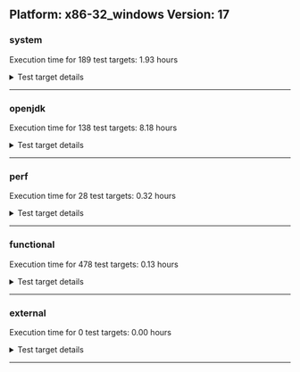 ## Platform: x86-32_windows Version: 17 

###  system
 Execution time for  189  test targets:  1.93  hours
<details><summary>Test target details</summary>

| Test Target Name | Time |
| --- | --- |
| TestJlmRemoteThreadNoAuth_2 | 718435.00  ms|
| TestJlmRemoteMemoryNoAuth_2 | 629892.00  ms|
| TestJlmRemoteClassNoAuth_2 | 627548.00  ms|
| ConcurrentLoadTest_5m_2 | 350540.00  ms|
| MiniMix_5m_2 | 340782.00  ms|
| NioLoadTest_5m_2 | 311952.00  ms|
| DBBLoadTest_5m_2 | 311080.00  ms|
| MauveSingleThrdLoad_HS_5m_2 | 305737.00  ms|
| MauveMultiThrdLoad_5m_2 | 305664.00  ms|
| MauveSingleInvocLoad_HS_5m_2 | 305221.00  ms|
| MathLoadTest_bigdecimal_5m_2 | 304861.00  ms|
| LambdaLoadTest_HS_5m_2 | 304662.00  ms|
| MathLoadTest_autosimd_5m_2 | 304228.00  ms|
| ClassLoadingTest_5m_2 | 303793.00  ms|
| MathLoadTest_all_5m_2 | 303587.00  ms|
| LangLoadTest_5m_2 | 303389.00  ms|
| UtilLoadTest_5m_2 | 303259.00  ms|
| HCRLateAttachWorkload_previewEnabled_2 | 254854.00  ms|
| CLLoad_2 | 55613.00  ms|
| ParallelStreamsLoadTest_HS_2 | 49614.00  ms|
| LockingLoadTest_2 | 33490.00  ms|
| TestJlmLocal_2 | 28388.00  ms|
| PatModImg_Adv_2 | 8979.00  ms|
| UpgModPath_JarImg_2 | 8809.00  ms|
| PatModImg_PlatMod_2 | 8762.00  ms|
| UpgModPath_Jar_2 | 8671.00  ms|
| PatModImg_Unex_2 | 8647.00  ms|
| PatModImg_AppMod_2 | 8591.00  ms|
| UpgModPath_ExpImg_2 | 7978.00  ms|
| UpgModPath_Exp_2 | 7928.00  ms|
| CLTestImg_2 | 7601.00  ms|
| CpMpJlink_2 | 6054.00  ms|
| AutoMod_Impl3_2 | 5502.00  ms|
| AutoMod_Impl1_2 | 5500.00  ms|
| AutoMod_Impl2_2 | 5411.00  ms|
| AutoMod1_2 | 5397.00  ms|
| AutoMod2_2 | 5391.00  ms|
| PatMod_Adv_2 | 5091.00  ms|
| InternalAPIs_2 | 5084.00  ms|
| CpMpModJar_2 | 5050.00  ms|
| PatMod_PlatMod_2 | 4801.00  ms|
| PatMod_AppMod_2 | 4709.00  ms|
| PatMod_Unex_2 | 4707.00  ms|
| SLTest_2 | 4272.00  ms|
| CpMpModJar2_2 | 3380.00  ms|
| CpMpModJar3_2 | 3282.00  ms|
| CpMp2_2 | 3166.00  ms|
| CLTest_2 | 3133.00  ms|
| CpMp3_2 | 3098.00  ms|
| CpMp_MP_2 | 3092.00  ms|
| CpMp_CpMp_2 | 3053.00  ms|
| MachineInfo_0 | 1711.00  ms|
| CLStressCRI_2 | 356.00  ms|
| CLStressLayers_2 | 354.00  ms|
| CLStressCRI_0 | 352.00  ms|
| ExplMod_2 | 351.00  ms|
| CLStressLayers_0 | 350.00  ms|
| CLStressLayers_1 | 344.00  ms|
| CLStressCRI_1 | 331.00  ms|
| ExplMod_1 | 328.00  ms|
| ExplMod_0 | 325.00  ms|
| MathLoadTest_bigdecimal_5m_1 | 285.00  ms|
| MauveMultiThrdLoad_5m_0 | 260.00  ms|
| MauveSingleInvocLoad_HS_5m_0 | 252.00  ms|
| PatMod_Adv_0 | 241.00  ms|
| UpgModPath_Exp_0 | 239.00  ms|
| AutoMod1_0 | 231.00  ms|
| MauveMultiThrdLoad_5m_1 | 228.00  ms|
| CpMpJlink_1 | 225.00  ms|
| CLLoad_1 | 222.00  ms|
| UpgModPath_Jar_0 | 221.00  ms|
| Jlink_GenOpt_1 | 221.00  ms|
| UpgModPath_ExpImg_0 | 221.00  ms|
| Jlink_ReqMod_1 | 219.00  ms|
| CpMpJlink_0 | 219.00  ms|
| Jlink_GenOpt_2 | 218.00  ms|
| Jlink_ReqMod_0 | 218.00  ms|
| PatModImg_Adv_0 | 218.00  ms|
| UpgModPath_Jar_1 | 218.00  ms|
| PatModImg_Adv_1 | 216.00  ms|
| InternalAPIs_0 | 215.00  ms|
| Jlink_GenOpt_0 | 215.00  ms|
| PatModImg_AppMod_0 | 215.00  ms|
| PatModImg_Unex_1 | 215.00  ms|
| Jlink_AddMLimitM_0 | 214.00  ms|
| AutoMod1_1 | 213.00  ms|
| AutoMod_Impl2_1 | 213.00  ms|
| CLTest_1 | 212.00  ms|
| CLLoad_0 | 212.00  ms|
| PatModImg_PlatMod_0 | 211.00  ms|
| PatModImg_AppMod_1 | 211.00  ms|
| CLTest_0 | 211.00  ms|
| UpgModPath_JarImg_0 | 211.00  ms|
| PatMod_Unex_0 | 211.00  ms|
| CpMpModJar2_0 | 211.00  ms|
| Jlink_AddMLimitM_2 | 210.00  ms|
| NioLoadTest_5m_0 | 210.00  ms|
| NioLoadTest_5m_1 | 210.00  ms|
| Jlink_ReqMod_2 | 209.00  ms|
| CpMpModJar3_0 | 209.00  ms|
| AutoMod_Impl2_0 | 209.00  ms|
| PatModImg_PlatMod_1 | 209.00  ms|
| Jlink_AddMLimitM_1 | 208.00  ms|
| PatMod_Unex_1 | 208.00  ms|
| SLTest_1 | 208.00  ms|
| CLTestImg_0 | 208.00  ms|
| PatMod_AppMod_0 | 207.00  ms|
| AutoMod_Impl1_1 | 207.00  ms|
| InternalAPIs_1 | 207.00  ms|
| UpgModPath_ExpImg_1 | 206.00  ms|
| UpgModPath_Exp_1 | 205.00  ms|
| CpMp_MP_0 | 205.00  ms|
| CpMp3_0 | 205.00  ms|
| PatMod_Adv_1 | 205.00  ms|
| UpgModPath_JarImg_1 | 204.00  ms|
| CLTestImg_1 | 204.00  ms|
| PatModImg_Unex_0 | 203.00  ms|
| CpMpModJar_0 | 203.00  ms|
| CpMpModJar_1 | 201.00  ms|
| PatMod_AppMod_1 | 201.00  ms|
| SLTest_0 | 201.00  ms|
| AutoMod_Impl3_0 | 201.00  ms|
| AutoMod_Impl1_0 | 201.00  ms|
| CpMpModJar3_1 | 201.00  ms|
| PatMod_PlatMod_0 | 200.00  ms|
| CpMp3_1 | 200.00  ms|
| AutoMod_Impl3_1 | 200.00  ms|
| MauveSingleInvocLoad_HS_5m_1 | 199.00  ms|
| PatMod_PlatMod_1 | 198.00  ms|
| AutoMod2_0 | 198.00  ms|
| CpMp2_0 | 196.00  ms|
| CpMpModJar2_1 | 196.00  ms|
| CpMp2_1 | 196.00  ms|
| AutoMod2_1 | 196.00  ms|
| CpMp_CpMp_0 | 196.00  ms|
| CpMp_MP_1 | 193.00  ms|
| MathLoadTest_bigdecimal_5m_0 | 192.00  ms|
| MauveSingleThrdLoad_HS_5m_0 | 192.00  ms|
| TestJlmRemoteThreadAuth_1 | 189.00  ms|
| JdiTest_2 | 186.00  ms|
| TestJlmRemoteNotifierProxyAuth_1 | 186.00  ms|
| ParallelStreamsLoadTest_HS_0 | 185.00  ms|
| JdiTest_0 | 184.00  ms|
| JdiTest_1 | 183.00  ms|
| MauveSingleThrdLoad_HS_5m_1 | 182.00  ms|
| CpMp_CpMp_1 | 180.00  ms|
| ParallelStreamsLoadTest_HS_1 | 179.00  ms|
| LambdaLoadTest_HS_5m_1 | 179.00  ms|
| TestJlmRemoteThreadNoAuth_1 | 179.00  ms|
| LambdaLoadTest_HS_5m_0 | 178.00  ms|
| MathLoadTest_autosimd_5m_0 | 177.00  ms|
| TestJlmRemoteNotifierProxyAuth_2 | 177.00  ms|
| MiniMix_aot_5m_0 | 176.00  ms|
| MathLoadTest_autosimd_5m_1 | 175.00  ms|
| OAuthTest_0 | 173.00  ms|
| TestJlmRemoteThreadAuth_0 | 173.00  ms|
| TestJlmRemoteThreadAuth_2 | 171.00  ms|
| TestJlmRemoteThreadNoAuth_0 | 170.00  ms|
| ClassLoadingTest_5m_0 | 168.00  ms|
| TestJlmRemoteMemoryNoAuth_1 | 145.00  ms|
| TestJlmRemoteNotifierProxyAuth_0 | 144.00  ms|
| TestJlmLocal_0 | 143.00  ms|
| TestJlmRemoteMemoryNoAuth_0 | 143.00  ms|
| TestJlmRemoteMemoryAuth_1 | 141.00  ms|
| TestJlmRemoteClassAuth_1 | 141.00  ms|
| TestJlmRemoteClassNoAuth_0 | 139.00  ms|
| TestJlmRemoteMemoryAuth_2 | 137.00  ms|
| TestJlmLocal_1 | 137.00  ms|
| ClassLoadingTest_5m_1 | 137.00  ms|
| TestJlmRemoteClassAuth_0 | 137.00  ms|
| TestJlmRemoteMemoryAuth_0 | 135.00  ms|
| TestJlmRemoteClassAuth_2 | 134.00  ms|
| TestJlmRemoteClassNoAuth_1 | 133.00  ms|
| DBBLoadTest_5m_1 | 125.00  ms|
| DBBLoadTest_5m_0 | 120.00  ms|
| HCRLateAttachWorkload_previewEnabled_1 | 117.00  ms|
| HCRLateAttachWorkload_previewEnabled_0 | 117.00  ms|
| LockingLoadTest_1 | 117.00  ms|
| LangLoadTest_5m_0 | 116.00  ms|
| LangLoadTest_5m_1 | 114.00  ms|
| UtilLoadTest_5m_0 | 113.00  ms|
| UtilLoadTest_5m_1 | 113.00  ms|
| LockingLoadTest_0 | 112.00  ms|
| MathLoadTest_all_5m_1 | 111.00  ms|
| ConcurrentLoadTest_5m_1 | 110.00  ms|
| ConcurrentLoadTest_5m_0 | 109.00  ms|
| MiniMix_5m_1 | 108.00  ms|
| MiniMix_5m_0 | 107.00  ms|
| MathLoadTest_all_5m_0 | 106.00  ms|
</details>

---

###  openjdk
 Execution time for  138  test targets:  8.18  hours
<details><summary>Test target details</summary>

| Test Target Name | Time |
| --- | --- |
| jvm_compiler_2 | 9888689.00  ms|
| jdk_security3_2 | 3990185.00  ms|
| jdk_net_2 | 2542976.00  ms|
| jdk_nio_2 | 1822754.00  ms|
| jdk_tools_2 | 1125657.00  ms|
| jdk_vector_2 | 1074195.00  ms|
| jdk_util_2 | 839450.00  ms|
| jdk_security2_2 | 778224.00  ms|
| jdk_lang_2 | 766276.00  ms|
| jdk_beans_2 | 711014.00  ms|
| jdk_jdi_2 | 686855.00  ms|
| jdk_security4_2 | 606544.00  ms|
| jdk_security1_2 | 602560.00  ms|
| jdk_jmx_2 | 486494.00  ms|
| jdk_jfr_2 | 465336.00  ms|
| hotspot_custom_2 | 314500.00  ms|
| jdk_imageio_2 | 300505.00  ms|
| jdk_rmi_2 | 283169.00  ms|
| jdk_time_2 | 256894.00  ms|
| jdk_other_2 | 246956.00  ms|
| jdk_management_2 | 202445.00  ms|
| runtime_nestmate_2 | 194745.00  ms|
| jdk_instrument_2 | 191644.00  ms|
| jdk_foreign_2 | 169647.00  ms|
| jdk_text_2 | 142711.00  ms|
| jdk_math_2 | 129901.00  ms|
| jdk_custom_2 | 116597.00  ms|
| jdk_io_2 | 98288.00  ms|
| jdk_build_2 | 88874.00  ms|
| jdk11_tier1_cipher_2 | 82125.00  ms|
| jdk_svc_sanity_2 | 41243.00  ms|
| jvm_native_sanity_2 | 39457.00  ms|
| jdk11_tier1_buffer_2 | 32228.00  ms|
| jdk_security_infra_2 | 28042.00  ms|
| jdk_native_sanity_2 | 20503.00  ms|
| jdk11_tier1_iso8859_2 | 19236.00  ms|
| jdk_lang_native_2 | 19206.00  ms|
| langtools_custom_2 | 8714.00  ms|
| jdk_awt_2 | 380.00  ms|
| jdk_client_sanity_0 | 362.00  ms|
| jdk_awt_1 | 348.00  ms|
| jdk_client_sanity_1 | 336.00  ms|
| jdk_awt_0 | 334.00  ms|
| jdk_swing_0 | 316.00  ms|
| jdk_client_sanity_2 | 316.00  ms|
| jdk_2d_1 | 313.00  ms|
| jdk_sound_0 | 308.00  ms|
| jdk_sound_2 | 308.00  ms|
| jdk_jfc_demo_1 | 307.00  ms|
| jdk_2d_2 | 305.00  ms|
| jdk_jfc_demo_0 | 302.00  ms|
| jdk_sound_1 | 299.00  ms|
| jdk_swing_2 | 299.00  ms|
| jdk_jfc_demo_2 | 298.00  ms|
| jdk_swing_1 | 297.00  ms|
| jdk_2d_0 | 296.00  ms|
| runtime_nestmate_0 | 255.00  ms|
| jdk_other_1 | 246.00  ms|
| runtime_nestmate_1 | 244.00  ms|
| hotspot_custom_0 | 233.00  ms|
| langtools_custom_0 | 225.00  ms|
| jvm_compiler_0 | 215.00  ms|
| jdk_rmi_0 | 211.00  ms|
| jdk_security_infra_1 | 211.00  ms|
| jdk_native_sanity_1 | 202.00  ms|
| langtools_custom_1 | 201.00  ms|
| jdk_imageio_1 | 200.00  ms|
| jdk_security3_0 | 198.00  ms|
| jdk_jdi_0 | 198.00  ms|
| jdk_io_1 | 195.00  ms|
| jdk_beans_1 | 193.00  ms|
| jdk_security2_0 | 191.00  ms|
| hotspot_custom_1 | 191.00  ms|
| jdk_time_0 | 190.00  ms|
| jdk_security3_1 | 189.00  ms|
| jdk_foreign_native_1 | 187.00  ms|
| jdk_security1_0 | 185.00  ms|
| jdk_management_0 | 185.00  ms|
| jdk_native_sanity_0 | 184.00  ms|
| jdk_beans_0 | 183.00  ms|
| jdk_security_infra_0 | 182.00  ms|
| jdk_time_1 | 182.00  ms|
| jdk_security4_0 | 181.00  ms|
| jdk_imageio_0 | 181.00  ms|
| jdk_rmi_1 | 180.00  ms|
| jdk_vector_1 | 180.00  ms|
| jdk_jmx_0 | 180.00  ms|
| jdk_jdi_1 | 180.00  ms|
| jvm_native_sanity_1 | 179.00  ms|
| jdk_custom_0 | 179.00  ms|
| jdk_text_0 | 178.00  ms|
| jdk_management_1 | 178.00  ms|
| jdk_text_1 | 178.00  ms|
| jdk_vector_0 | 178.00  ms|
| jdk_io_0 | 177.00  ms|
| jdk_other_0 | 177.00  ms|
| jdk11_tier1_cipher_1 | 177.00  ms|
| jvm_native_sanity_0 | 176.00  ms|
| jdk_custom_1 | 175.00  ms|
| jdk_jmx_1 | 175.00  ms|
| jvm_compiler_1 | 174.00  ms|
| jdk_build_0 | 174.00  ms|
| jdk_security2_1 | 173.00  ms|
| jdk_security4_1 | 172.00  ms|
| jdk_build_1 | 172.00  ms|
| jdk_security1_1 | 169.00  ms|
| jdk_util_0 | 169.00  ms|
| jdk11_tier1_iso8859_1 | 165.00  ms|
| jdk_lang_native_win_2 | 164.00  ms|
| jdk_lang_1 | 159.00  ms|
| jdk_math_1 | 154.00  ms|
| jdk11_tier1_cipher_0 | 154.00  ms|
| jdk_svc_sanity_0 | 145.00  ms|
| jdk_foreign_0 | 144.00  ms|
| jdk_util_1 | 139.00  ms|
| jdk_foreign_native_2 | 137.00  ms|
| jdk_lang_native_1 | 135.00  ms|
| jdk_lang_native_0 | 135.00  ms|
| jdk_foreign_1 | 134.00  ms|
| jdk11_tier1_buffer_0 | 132.00  ms|
| jdk_lang_native_win_1 | 132.00  ms|
| jdk_math_0 | 132.00  ms|
| jdk11_tier1_iso8859_0 | 132.00  ms|
| jdk11_tier1_buffer_1 | 130.00  ms|
| jdk_lang_0 | 126.00  ms|
| jdk_foreign_native_0 | 122.00  ms|
| jdk_lang_native_win_0 | 121.00  ms|
| jdk_svc_sanity_1 | 121.00  ms|
| jdk_instrument_0 | 119.00  ms|
| jdk_tools_0 | 119.00  ms|
| jdk_net_0 | 118.00  ms|
| jdk_jfr_1 | 118.00  ms|
| jdk_net_1 | 116.00  ms|
| jdk_instrument_1 | 115.00  ms|
| jdk_nio_0 | 113.00  ms|
| jdk_jfr_0 | 113.00  ms|
| jdk_tools_1 | 112.00  ms|
| jdk_nio_1 | 99.00  ms|
</details>

---

###  perf
 Execution time for  28  test targets:  0.32  hours
<details><summary>Test target details</summary>

| Test Target Name | Time |
| --- | --- |
| renaissance-mnemonics_0 | 234961.00  ms|
| renaissance-philosophers_0 | 219239.00  ms|
| renaissance-par-mnemonics_0 | 217570.00  ms|
| renaissance-finagle-http_0 | 177350.00  ms|
| renaissance-fj-kmeans_0 | 173079.00  ms|
| renaissance-scala-kmeans_0 | 59128.00  ms|
| dacapo-h2_0 | 25255.00  ms|
| dacapo-avrora_0 | 19889.00  ms|
| dacapo-jython_0 | 11202.00  ms|
| dacapo-sunflow_0 | 3890.00  ms|
| dacapo-pmd_0 | 3867.00  ms|
| dacapo-xalan_0 | 2774.00  ms|
| dacapo-luindex_0 | 2714.00  ms|
| dacapo-fop_0 | 2480.00  ms|
| renaissance-db-shootout_0 | 304.00  ms|
| renaissance-akka-uct_0 | 253.00  ms|
| dacapo-lusearch-fix_0 | 250.00  ms|
| renaissance-future-genetic_0 | 249.00  ms|
| renaissance-dec-tree_0 | 248.00  ms|
| renaissance-finagle-chirper_0 | 248.00  ms|
| renaissance-gauss-mix_0 | 246.00  ms|
| renaissance-naive-bayes_0 | 246.00  ms|
| renaissance-movie-lens_0 | 244.00  ms|
| renaissance-log-regression_0 | 244.00  ms|
| renaissance-chi-square_0 | 242.00  ms|
| dacapo-tomcat_0 | 234.00  ms|
| renaissance-als_0 | 233.00  ms|
| IdleMicrobenchmark_HS_0 | 147.00  ms|
</details>

---

###  functional
 Execution time for  478  test targets:  0.13  hours
<details><summary>Test target details</summary>

| Test Target Name | Time |
| --- | --- |
| MBCS_Tests_charsets_0 | 249345.00  ms|
| MBCS_Tests_codepoint_windows_0 | 39925.00  ms|
| MBCS_Tests_urlclassloader_ja_windows_0 | 9820.00  ms|
| MBCS_Tests_urlclassloader_cn_windows_0 | 6765.00  ms|
| MBCS_Tests_urlclassloader_tw_windows_0 | 6677.00  ms|
| MBCS_Tests_urlclassloader_ko_windows_0 | 5290.00  ms|
| SecurityTests_0 | 3191.00  ms|
| MBCS_Tests_unicode_windows_0 | 2970.00  ms|
| cmdLineTester_libpathTestRtfChild_0 | 2573.00  ms|
| MBCS_Tests_coin_ja_windows_0 | 2565.00  ms|
| MBCS_Tests_coin_cn_windows_0 | 2350.00  ms|
| MBCS_Tests_coin_tw_windows_0 | 2314.00  ms|
| MBCS_Tests_coin_ko_windows_0 | 2280.00  ms|
| MBCS_Tests_jdbc41_ja_windows_0 | 2199.00  ms|
| MBCS_Tests_jdbc41_cn_windows_0 | 2138.00  ms|
| MBCS_Tests_jdbc41_tw_windows_0 | 2127.00  ms|
| MBCS_Tests_jdbc41_ko_windows_0 | 2111.00  ms|
| MBCS_Tests_IDN_ja_windows_0 | 1640.00  ms|
| MBCS_Tests_property_utf8_0 | 1226.00  ms|
| MBCS_Tests_language_tag_0 | 1199.00  ms|
| MBCS_Tests_datetime_0 | 1156.00  ms|
| MBCS_Tests_datetime_formatter_0 | 1104.00  ms|
| Jep334Tests_0 | 1086.00  ms|
| cmdLineTester_getPid_0 | 1081.00  ms|
| Jep360Tests_0 | 1079.00  ms|
| MBCS_Tests_jaxp14_ko_windows_0 | 1079.00  ms|
| IllegalAccessProtectedMethodTest_0 | 1070.00  ms|
| MBCS_Tests_file_cn_windows_0 | 1069.00  ms|
| MBCS_Tests_file_tw_windows_0 | 1066.00  ms|
| jsr292BootstrapTest_0 | 1055.00  ms|
| MBCS_Tests_file_ko_windows_0 | 1028.00  ms|
| MBCS_Tests_jaxp14_ja_windows_0 | 1020.00  ms|
| MBCS_Tests_new_jp_era_0 | 1012.00  ms|
| MBCS_Tests_file_ja_windows_0 | 985.00  ms|
| MBCS_Tests_IDN_ko_windows_0 | 970.00  ms|
| MBCS_Tests_IDN_cn_windows_0 | 967.00  ms|
| StringIndentTests_0 | 964.00  ms|
| MBCS_Tests_jaxp14_cn_windows_0 | 942.00  ms|
| Jep384Tests_0 | 941.00  ms|
| Jep371Tests_0 | 935.00  ms|
| MBCS_Tests_jaxp14_tw_windows_0 | 934.00  ms|
| RegularClassAndInterfaceFinalFieldTests_0 | 908.00  ms|
| MBCS_Tests_IDN_tw_windows_0 | 895.00  ms|
| MBCS_Tests_StAX_ja_windows_0 | 833.00  ms|
| MBCS_Tests_locale_matching_ja_windows_0 | 821.00  ms|
| MBCS_Tests_locale_matching_cn_windows_0 | 805.00  ms|
| MBCS_Tests_locale_matching_tw_windows_0 | 798.00  ms|
| MBCS_Tests_locale_matching_ko_windows_0 | 795.00  ms|
| MBCS_Tests_StAX_tw_windows_0 | 791.00  ms|
| MBCS_Tests_StAX_cn_windows_0 | 789.00  ms|
| MBCS_Tests_StAX_ko_windows_0 | 786.00  ms|
| MBCS_Tests_pref_ja_windows_0 | 742.00  ms|
| MBCS_Tests_pref_cn_windows_0 | 723.00  ms|
| MBCS_Tests_formatter_tw_windows_0 | 715.00  ms|
| MBCS_Tests_formatter_ja_windows_0 | 713.00  ms|
| MBCS_Tests_formatter_cn_windows_0 | 706.00  ms|
| MBCS_Tests_pref_tw_windows_0 | 703.00  ms|
| MBCS_Tests_pref_ko_windows_0 | 700.00  ms|
| MBCS_Tests_sealed_classes_windows_0 | 691.00  ms|
| MBCS_Tests_formatter_ko_windows_0 | 673.00  ms|
| MBCS_Tests_record_windows_0 | 671.00  ms|
| MBCS_Tests_scanner_ja_windows_0 | 669.00  ms|
| MBCS_Tests_codepage_cn_windows_0 | 662.00  ms|
| MBCS_Tests_jaxp14_windows_0 | 657.00  ms|
| MBCS_Tests_pattern_matching_instanceof_windows_0 | 656.00  ms|
| MBCS_Tests_annotation_windows_0 | 656.00  ms|
| MBCS_Tests_regex_cn_windows_0 | 654.00  ms|
| MBCS_Tests_file_windows_0 | 642.00  ms|
| MBCS_Tests_scanner_cn_windows_0 | 641.00  ms|
| MBCS_Tests_scanner_tw_windows_0 | 638.00  ms|
| MBCS_Tests_codepage_ja_windows_0 | 634.00  ms|
| MBCS_Tests_regex_tw_windows_0 | 632.00  ms|
| MBCS_Tests_scanner_ko_windows_0 | 630.00  ms|
| MBCS_Tests_regex_ja_windows_0 | 626.00  ms|
| MBCS_Tests_codepage_ko_windows_0 | 623.00  ms|
| MBCS_Tests_nio_cn_windows_0 | 623.00  ms|
| MBCS_Tests_IDN_windows_0 | 618.00  ms|
| MBCS_Tests_formatter_windows_0 | 617.00  ms|
| MBCS_Tests_regex_ko_windows_0 | 616.00  ms|
| MBCS_Tests_nio_windows_0 | 611.00  ms|
| MBCS_Tests_codepage_tw_windows_0 | 608.00  ms|
| MBCS_Tests_nio_tw_windows_0 | 598.00  ms|
| MBCS_Tests_scanner_windows_0 | 595.00  ms|
| MBCS_Tests_nio_ko_windows_0 | 593.00  ms|
| MBCS_Tests_env_windows_0 | 590.00  ms|
| MBCS_Tests_codepage_windows_0 | 590.00  ms|
| MBCS_Tests_locale_matching_windows_0 | 590.00  ms|
| MBCS_Tests_jdbc41_windows_0 | 590.00  ms|
| MBCS_Tests_switch_expressions_windows_0 | 589.00  ms|
| MBCS_Tests_nio_ja_windows_0 | 586.00  ms|
| MBCS_Tests_StAX_windows_0 | 586.00  ms|
| MBCS_Tests_urlclassloader_windows_0 | 584.00  ms|
| MBCS_Tests_pref_windows_0 | 584.00  ms|
| MBCS_Tests_text_blocks_windows_0 | 583.00  ms|
| MBCS_Tests_coin_windows_0 | 578.00  ms|
| MBCS_Tests_Compiler_windows_0 | 574.00  ms|
| MBCS_Tests_i18n_windows_0 | 571.00  ms|
| MBCS_Tests_compact_number_format_windows_0 | 570.00  ms|
| MBCS_Tests_regex_windows_0 | 556.00  ms|
| Jep397Tests_testSubClassOfSealedSuperFromDifferentModule_0 | 305.00  ms|
| Jep397Tests_testSubClassOfSealedSuperFromDifferentPackageInSameUnamedModule_0 | 300.00  ms|
| Jep397Tests_0 | 290.00  ms|
| Jep397Tests_testSubClassOfSealedSuperFromDifferentPackageInSameNamedModule_0 | 286.00  ms|
| vmLifecyleTests_5 | 235.00  ms|
| vmLifecyleTests_1 | 229.00  ms|
| vmLifecyleTests_2 | 228.00  ms|
| vmLifecyleTests_4 | 227.00  ms|
| vmLifecyleTests_0 | 225.00  ms|
| vmLifecyleTests_3 | 224.00  ms|
| CloseScope0Tests_0 | 214.00  ms|
| SyntheticGCWorkload_TestCase_0 | 210.00  ms|
| MBCS_Tests_IDN_zh_TW_linux_0 | 177.00  ms|
| MBCS_Tests_record_zh_TW_aix_0 | 177.00  ms|
| MBCS_Tests_record_ko_KR_aix_0 | 173.00  ms|
| MBCS_Tests_IDN_ko_KR_aix_0 | 168.00  ms|
| MBCS_Tests_pattern_matching_instanceof_Ja_JP_aix_0 | 167.00  ms|
| MBCS_Tests_pattern_matching_instanceof_ZH_CN_aix_0 | 166.00  ms|
| MBCS_Tests_scanner_ZH_TW_aix_0 | 166.00  ms|
| MBCS_Tests_StAX_ZH_CN_aix_0 | 163.00  ms|
| MBCS_Tests_pattern_matching_instanceof_zh_CN_aix_0 | 163.00  ms|
| MBCS_Tests_sealed_classes_ZH_TW_aix_0 | 163.00  ms|
| MBCS_Tests_IDN_ko_KR_linux_0 | 161.00  ms|
| MBCS_Tests_jdbc41_ZH_CN_aix_0 | 161.00  ms|
| MBCS_Tests_record_Zh_TW_aix_0 | 161.00  ms|
| MBCS_Tests_jaxp14_ja_JP_aix_0 | 160.00  ms|
| MBCS_Tests_record_zh_CN_aix_0 | 160.00  ms|
| MBCS_Tests_jdbc41_zh_CN_linux_0 | 160.00  ms|
| MBCS_Tests_jaxp14_zh_TW_aix_0 | 158.00  ms|
| MBCS_Tests_jaxp14_JA_JP_aix_0 | 157.00  ms|
| MBCS_Tests_jaxp14_zh_TW_linux_0 | 157.00  ms|
| MBCS_Tests_compact_number_format_JA_JP_aix_0 | 157.00  ms|
| MBCS_Tests_jdbc41_Zh_CN_aix_0 | 157.00  ms|
| MBCS_Tests_jdbc41_Ja_JP_aix_0 | 157.00  ms|
| MBCS_Tests_StAX_Zh_CN_aix_0 | 156.00  ms|
| MBCS_Tests_pattern_matching_instanceof_KO_KR_aix_0 | 156.00  ms|
| MBCS_Tests_compact_number_format_ZH_CN_aix_0 | 156.00  ms|
| MBCS_Tests_IDN_Ja_JP_aix_0 | 155.00  ms|
| MBCS_Tests_record_ZH_CN_aix_0 | 155.00  ms|
| MBCS_Tests_pattern_matching_instanceof_Zh_TW_aix_0 | 155.00  ms|
| MBCS_Tests_jdbc41_KO_KR_aix_0 | 155.00  ms|
| MBCS_Tests_pattern_matching_instanceof_zh_TW_linux_0 | 155.00  ms|
| MBCS_Tests_IDN_JA_JP_aix_0 | 155.00  ms|
| MBCS_Tests_IDN_ZH_TW_aix_0 | 155.00  ms|
| MBCS_Tests_jdbc41_JA_JP_aix_0 | 155.00  ms|
| MBCS_Tests_record_JA_JP_aix_0 | 154.00  ms|
| MBCS_Tests_compact_number_format_zh_CN_aix_0 | 154.00  ms|
| MBCS_Tests_jdbc41_ko_KR_linux_0 | 154.00  ms|
| MBCS_Tests_pattern_matching_instanceof_JA_JP_aix_0 | 154.00  ms|
| MBCS_Tests_jdbc41_ja_JP_aix_0 | 154.00  ms|
| MBCS_Tests_record_KO_KR_aix_0 | 153.00  ms|
| MBCS_Tests_file_Zh_CN.aix_0 | 153.00  ms|
| MBCS_Tests_pattern_matching_instanceof_ko_KR_aix_0 | 153.00  ms|
| MBCS_Tests_jdbc41_ja_JP_linux_0 | 153.00  ms|
| MBCS_Tests_jaxp14_Zh_TW_aix_0 | 153.00  ms|
| MBCS_Tests_pattern_matching_instanceof_ko_KR_linux_0 | 153.00  ms|
| MBCS_Tests_jdbc41_zh_CN_aix_0 | 152.00  ms|
| MBCS_Tests_jaxp14_zh_CN_aix_0 | 152.00  ms|
| MBCS_Tests_record_zh_TW_linux_0 | 152.00  ms|
| MBCS_Tests_jaxp14_ZH_CN_aix_0 | 152.00  ms|
| MBCS_Tests_jaxp14_ja_JP_linux_0 | 152.00  ms|
| MBCS_Tests_jaxp14_ko_KR_linux_0 | 152.00  ms|
| MBCS_Tests_pattern_matching_instanceof_ZH_TW_aix_0 | 152.00  ms|
| MBCS_Tests_sealed_classes_Zh_TW_aix_0 | 151.00  ms|
| MBCS_Tests_record_ko_KR_linux_0 | 151.00  ms|
| MBCS_Tests_pattern_matching_instanceof_ja_JP_linux_0 | 151.00  ms|
| MBCS_Tests_jaxp14_zh_CN_linux_0 | 151.00  ms|
| MBCS_Tests_sealed_classes_zh_TW_linux_0 | 151.00  ms|
| MBCS_Tests_sealed_classes_ja_JP_aix_0 | 151.00  ms|
| MBCS_Tests_jaxp14_KO_KR_aix_0 | 151.00  ms|
| MBCS_Tests_StAX_zh_CN_aix_0 | 151.00  ms|
| MBCS_Tests_sealed_classes_zh_CN_linux_0 | 151.00  ms|
| MBCS_Tests_pattern_matching_instanceof_ja_JP_aix_0 | 151.00  ms|
| MBCS_Tests_jaxp14_ZH_TW_aix_0 | 151.00  ms|
| MBCS_Tests_jdbc41_ko_KR_aix_0 | 151.00  ms|
| MBCS_Tests_StAX_ko_KR_aix_0 | 151.00  ms|
| MBCS_Tests_record_Ja_JP_aix_0 | 150.00  ms|
| MBCS_Tests_compact_number_format_ko_KR_aix_0 | 150.00  ms|
| MBCS_Tests_pattern_matching_instanceof_zh_CN_linux_0 | 150.00  ms|
| MBCS_Tests_record_ja_JP_linux_0 | 150.00  ms|
| MBCS_Tests_switch_expressions_zh_CN_linux_0 | 150.00  ms|
| MBCS_Tests_sealed_classes_zh_TW_aix_0 | 150.00  ms|
| MBCS_Tests_StAX_ko_KR_linux_0 | 150.00  ms|
| MBCS_Tests_env_Ja_JP_aix_0 | 150.00  ms|
| MBCS_Tests_pattern_matching_instanceof_zh_TW_aix_0 | 150.00  ms|
| MBCS_Tests_IDN_Zh_TW_aix_0 | 149.00  ms|
| MBCS_Tests_StAX_zh_TW_linux_0 | 149.00  ms|
| MBCS_Tests_sealed_classes_Zh_CN_aix_0 | 149.00  ms|
| MBCS_Tests_text_blocks_Zh_CN_aix_0 | 149.00  ms|
| MBCS_Tests_i18n_ja_JP_linux_0 | 149.00  ms|
| MBCS_Tests_jaxp14_Ja_JP_aix_0 | 149.00  ms|
| MBCS_Tests_formatter_zh_TW_aix_0 | 149.00  ms|
| MBCS_Tests_i18n_zh_CN_aix_0 | 149.00  ms|
| MBCS_Tests_text_blocks_ZH_CN_aix_0 | 149.00  ms|
| MBCS_Tests_text_blocks_ko_KR_aix_0 | 149.00  ms|
| MBCS_Tests_sealed_classes_ZH_CN_aix_0 | 149.00  ms|
| MBCS_Tests_IDN_zh_TW_aix_0 | 148.00  ms|
| MBCS_Tests_formatter_Zh_TW_aix_0 | 148.00  ms|
| MBCS_Tests_compact_number_format_ja_JP_aix_0 | 148.00  ms|
| MBCS_Tests_IDN_ZH_CN_aix_0 | 148.00  ms|
| MBCS_Tests_codepage_Zh_TW_aix_0 | 148.00  ms|
| MBCS_Tests_pattern_matching_instanceof_Zh_CN_aix_0 | 148.00  ms|
| MBCS_Tests_sealed_classes_ko_KR_linux_0 | 148.00  ms|
| MBCS_Tests_StAX_KO_KR_aix_0 | 148.00  ms|
| MBCS_Tests_i18n_zh_CN_linux_0 | 147.00  ms|
| MBCS_Tests_record_ZH_TW_aix_0 | 147.00  ms|
| MBCS_Tests_record_zh_CN_linux_0 | 147.00  ms|
| MBCS_Tests_formatter_ZH_CN_aix_0 | 147.00  ms|
| MBCS_Tests_sealed_classes_ja_JP_linux_0 | 147.00  ms|
| MBCS_Tests_record_ja_JP_aix_0 | 147.00  ms|
| MBCS_Tests_jaxp14_Zh_CN_aix_0 | 147.00  ms|
| MBCS_Tests_record_Zh_CN_aix_0 | 147.00  ms|
| MBCS_Tests_StAX_zh_CN_linux_0 | 147.00  ms|
| MBCS_Tests_file_ZH_TW.aix_0 | 146.00  ms|
| MBCS_Tests_formatter_ZH_TW_aix_0 | 146.00  ms|
| MBCS_Tests_nio_ko_KR_linux_0 | 146.00  ms|
| MBCS_Tests_locale_matching_Zh_TW_aix_0 | 146.00  ms|
| MBCS_Tests_jdbc41_zh_TW_linux_0 | 145.00  ms|
| MBCS_Tests_nio_zh_TW_aix_0 | 145.00  ms|
| MBCS_Tests_StAX_JA_JP_aix_0 | 145.00  ms|
| MBCS_Tests_urlclassloader_ZH_CN_aix_0 | 145.00  ms|
| MBCS_Tests_file_Ja_JP.aix_0 | 145.00  ms|
| MBCS_Tests_IDN_zh_CN_linux_0 | 145.00  ms|
| MBCS_Tests_env_zh_TW_linux_0 | 145.00  ms|
| MBCS_Tests_regex_Zh_CN_aix_0 | 145.00  ms|
| MBCS_Tests_compact_number_format_KO_KR_aix_0 | 145.00  ms|
| MBCS_Tests_IDN_ja_JP_aix_0 | 145.00  ms|
| MBCS_Tests_nio_ZH_TW_aix_0 | 145.00  ms|
| MBCS_Tests_i18n_ja_JP_aix_0 | 144.00  ms|
| MBCS_Tests_sealed_classes_JA_JP_aix_0 | 144.00  ms|
| MBCS_Tests_scanner_ja_JP_linux_0 | 144.00  ms|
| MBCS_Tests_text_blocks_KO_KR_aix_0 | 144.00  ms|
| MBCS_Tests_Compiler_ko_KR_aix_0 | 144.00  ms|
| MBCS_Tests_regex_ko_KR_aix_0 | 144.00  ms|
| MBCS_Tests_i18n_ko_KR_linux_0 | 144.00  ms|
| MBCS_Tests_scanner_ZH_CN_aix_0 | 144.00  ms|
| MBCS_Tests_compact_number_format_Ja_JP_aix_0 | 144.00  ms|
| MBCS_Tests_IDN_KO_KR_aix_0 | 144.00  ms|
| MBCS_Tests_jdbc41_ZH_TW_aix_0 | 144.00  ms|
| MBCS_Tests_text_blocks_zh_CN_aix_0 | 143.00  ms|
| MBCS_Tests_compact_number_format_Zh_CN_aix_0 | 143.00  ms|
| MBCS_Tests_pref_ja_JP_linux_0 | 143.00  ms|
| MBCS_Tests_sealed_classes_Ja_JP_aix_0 | 143.00  ms|
| MBCS_Tests_nio_JA_JP_aix_0 | 142.00  ms|
| MBCS_Tests_StAX_ja_JP_linux_0 | 142.00  ms|
| MBCS_Tests_nio_zh_CN_linux_0 | 142.00  ms|
| MBCS_Tests_locale_matching_Ja_JP_aix_0 | 142.00  ms|
| MBCS_Tests_nio_ja_JP_linux_0 | 142.00  ms|
| MBCS_Tests_i18n_ZH_TW_aix_0 | 142.00  ms|
| MBCS_Tests_scanner_ja_JP_aix_0 | 142.00  ms|
| MBCS_Tests_nio_ko_KR_aix_0 | 142.00  ms|
| MBCS_Tests_coin_Ja_JP_aix_0 | 142.00  ms|
| MBCS_Tests_scanner_ko_KR_aix_0 | 142.00  ms|
| MBCS_Tests_file_zh_CN.aix_0 | 142.00  ms|
| MBCS_Tests_locale_matching_zh_CN_aix_0 | 142.00  ms|
| MBCS_Tests_file_ZH_CN.aix_0 | 141.00  ms|
| MBCS_Tests_file_ja_JP_linux_0 | 141.00  ms|
| MBCS_Tests_codepage_Zh_CN_aix_0 | 141.00  ms|
| MBCS_Tests_env_ZH_CN_aix_0 | 141.00  ms|
| MBCS_Tests_compact_number_format_Zh_TW_aix_0 | 141.00  ms|
| MBCS_Tests_urlclassloader_ko_KR_linux_0 | 141.00  ms|
| MBCS_Tests_pref_zh_CN_linux_0 | 141.00  ms|
| MBCS_Tests_StAX_zh_TW_aix_0 | 141.00  ms|
| MBCS_Tests_Compiler_zh_TW_aix_0 | 140.00  ms|
| MBCS_Tests_switch_expressions_Ja_JP_aix_0 | 140.00  ms|
| MBCS_Tests_compact_number_format_ko_KR_linux_0 | 140.00  ms|
| MBCS_Tests_codepage_ko_KR_linux_0 | 140.00  ms|
| MBCS_Tests_pref_ja_JP_aix_0 | 140.00  ms|
| MBCS_Tests_compact_number_format_zh_TW_aix_0 | 140.00  ms|
| MBCS_Tests_Compiler_zh_TW_linux_0 | 140.00  ms|
| MBCS_Tests_jaxp14_ko_KR_aix_0 | 140.00  ms|
| MBCS_Tests_Compiler_ZH_TW_aix_0 | 140.00  ms|
| MBCS_Tests_env_KO_KR_aix_0 | 140.00  ms|
| MBCS_Tests_env_ko_KR_linux_0 | 140.00  ms|
| MBCS_Tests_IDN_Zh_CN_aix_0 | 140.00  ms|
| MBCS_Tests_text_blocks_zh_TW_aix_0 | 140.00  ms|
| MBCS_Tests_locale_matching_Zh_CN_aix_0 | 140.00  ms|
| MBCS_Tests_regex_ko_KR_linux_0 | 139.00  ms|
| MBCS_Tests_scanner_zh_CN_linux_0 | 139.00  ms|
| MBCS_Tests_codepage_ko_KR_aix_0 | 139.00  ms|
| MBCS_Tests_annotation_zh_TW_linux_0 | 139.00  ms|
| MBCS_Tests_file_ko_KR_linux_0 | 139.00  ms|
| MBCS_Tests_locale_matching_KO_KR_aix_0 | 139.00  ms|
| MBCS_Tests_regex_zh_CN_linux_0 | 139.00  ms|
| MBCS_Tests_formatter_ja_JP_aix_0 | 139.00  ms|
| MBCS_Tests_codepoint_linux_0 | 139.00  ms|
| MBCS_Tests_formatter_KO_KR_aix_0 | 139.00  ms|
| MBCS_Tests_file_ko_KR.aix_0 | 139.00  ms|
| MBCS_Tests_file_zh_TW.aix_0 | 139.00  ms|
| MBCS_Tests_regex_Ja_JP_aix_0 | 139.00  ms|
| MBCS_Tests_Compiler_ja_JP_aix_0 | 139.00  ms|
| MBCS_Tests_switch_expressions_JA_JP_aix_0 | 139.00  ms|
| MBCS_Tests_codepage_zh_CN_linux_0 | 139.00  ms|
| MBCS_Tests_annotation_Ja_JP_aix_0 | 138.00  ms|
| MBCS_Tests_switch_expressions_zh_TW_linux_0 | 138.00  ms|
| MBCS_Tests_switch_expressions_ko_KR_linux_0 | 138.00  ms|
| MBCS_Tests_env_JA_JP_aix_0 | 138.00  ms|
| MBCS_Tests_urlclassloader_Zh_TW_aix_0 | 138.00  ms|
| MBCS_Tests_IDN_zh_CN_aix_0 | 138.00  ms|
| MBCS_Tests_StAX_Ja_JP_aix_0 | 138.00  ms|
| MBCS_Tests_scanner_zh_CN_aix_0 | 138.00  ms|
| MBCS_Tests_file_JA_JP.aix_0 | 138.00  ms|
| MBCS_Tests_env_zh_CN_aix_0 | 138.00  ms|
| MBCS_Tests_annotation_zh_CN_linux_0 | 138.00  ms|
| MBCS_Tests_text_blocks_zh_TW_linux_0 | 138.00  ms|
| MBCS_Tests_jdbc41_Zh_TW_aix_0 | 138.00  ms|
| MBCS_Tests_codepage_zh_TW_aix_0 | 138.00  ms|
| MBCS_Tests_codepage_ZH_TW_aix_0 | 138.00  ms|
| MBCS_Tests_Compiler_JA_JP_aix_0 | 138.00  ms|
| MBCS_Tests_env_Zh_TW_aix_0 | 138.00  ms|
| MBCS_Tests_pref_zh_TW_linux_0 | 138.00  ms|
| MBCS_Tests_coin_ZH_CN_aix_0 | 138.00  ms|
| MBCS_Tests_env_ZH_TW_aix_0 | 138.00  ms|
| MBCS_Tests_file_zh_CN_linux_0 | 138.00  ms|
| MBCS_Tests_env_zh_CN_linux_0 | 138.00  ms|
| MBCS_Tests_env_ko_KR_aix_0 | 138.00  ms|
| MBCS_Tests_jdbc41_zh_TW_aix_0 | 138.00  ms|
| MBCS_Tests_file_KO_KR.aix_0 | 137.00  ms|
| MBCS_Tests_pref_Ja_JP_aix_0 | 137.00  ms|
| MBCS_Tests_coin_Zh_TW_aix_0 | 137.00  ms|
| MBCS_Tests_file_zh_TW_linux_0 | 137.00  ms|
| MBCS_Tests_pref_JA_JP_aix_0 | 137.00  ms|
| MBCS_Tests_pref_Zh_TW_aix_0 | 137.00  ms|
| MBCS_Tests_unicode_aix_0 | 137.00  ms|
| MBCS_Tests_locale_matching_ja_JP_aix_0 | 137.00  ms|
| MBCS_Tests_scanner_zh_TW_linux_0 | 137.00  ms|
| MBCS_Tests_file_Zh_TW.aix_0 | 137.00  ms|
| MBCS_Tests_nio_Ja_JP_aix_0 | 137.00  ms|
| MBCS_Tests_switch_expressions_Zh_CN_aix_0 | 137.00  ms|
| MBCS_Tests_urlclassloader_ko_KR_aix_0 | 137.00  ms|
| MBCS_Tests_locale_matching_zh_TW_aix_0 | 137.00  ms|
| MBCS_Tests_coin_KO_KR_aix_0 | 137.00  ms|
| MBCS_Tests_scanner_ko_KR_linux_0 | 137.00  ms|
| MBCS_Tests_codepage_zh_TW_linux_0 | 137.00  ms|
| MBCS_Tests_sealed_classes_zh_CN_aix_0 | 137.00  ms|
| MBCS_Tests_Compiler_ZH_CN_aix_0 | 137.00  ms|
| MBCS_Tests_Compiler_Ja_JP_aix_0 | 137.00  ms|
| MBCS_Tests_codepage_ja_JP_linux_0 | 137.00  ms|
| MBCS_Tests_coin_JA_JP_aix_0 | 137.00  ms|
| MBCS_Tests_i18n_zh_TW_linux_0 | 137.00  ms|
| MBCS_Tests_codepage_KO_KR_aix_0 | 137.00  ms|
| MBCS_Tests_text_blocks_ko_KR_linux_0 | 137.00  ms|
| MBCS_Tests_coin_ko_KR_aix_0 | 137.00  ms|
| MBCS_Tests_coin_ja_JP_linux_0 | 137.00  ms|
| MBCS_Tests_text_blocks_Ja_JP_aix_0 | 137.00  ms|
| MBCS_Tests_i18n_KO_KR_aix_0 | 137.00  ms|
| MBCS_Tests_switch_expressions_ja_JP_aix_0 | 137.00  ms|
| MBCS_Tests_urlclassloader_Ja_JP_aix_0 | 137.00  ms|
| MBCS_Tests_Compiler_Zh_CN_aix_0 | 137.00  ms|
| MBCS_Tests_compact_number_format_ZH_TW_aix_0 | 137.00  ms|
| MBCS_Tests_scanner_Ja_JP_aix_0 | 136.00  ms|
| MBCS_Tests_nio_zh_TW_linux_0 | 136.00  ms|
| MBCS_Tests_coin_zh_TW_aix_0 | 136.00  ms|
| MBCS_Tests_codepage_ja_JP_aix_0 | 136.00  ms|
| MBCS_Tests_Compiler_Zh_TW_aix_0 | 136.00  ms|
| MBCS_Tests_locale_matching_ko_KR_linux_0 | 136.00  ms|
| MBCS_Tests_switch_expressions_zh_CN_aix_0 | 136.00  ms|
| MBCS_Tests_codepage_ZH_CN_aix_0 | 136.00  ms|
| MBCS_Tests_nio_ja_JP_aix_0 | 136.00  ms|
| MBCS_Tests_i18n_Ja_JP_aix_0 | 136.00  ms|
| MBCS_Tests_locale_matching_JA_JP_aix_0 | 136.00  ms|
| MBCS_Tests_nio_Zh_TW_aix_0 | 136.00  ms|
| MBCS_Tests_pref_ko_KR_linux_0 | 136.00  ms|
| MBCS_Tests_pref_ZH_TW_aix_0 | 136.00  ms|
| MBCS_Tests_sealed_classes_ko_KR_aix_0 | 136.00  ms|
| MBCS_Tests_env_ja_JP_aix_0 | 136.00  ms|
| MBCS_Tests_locale_matching_ZH_TW_aix_0 | 136.00  ms|
| MBCS_Tests_file_ja_JP.aix_0 | 136.00  ms|
| MBCS_Tests_regex_zh_TW_linux_0 | 136.00  ms|
| MBCS_Tests_codepage_Ja_JP_aix_0 | 136.00  ms|
| MBCS_Tests_text_blocks_ja_JP_aix_0 | 136.00  ms|
| MBCS_Tests_text_blocks_Zh_TW_aix_0 | 136.00  ms|
| MBCS_Tests_urlclassloader_ja_JP_linux_0 | 136.00  ms|
| MBCS_Tests_Compiler_zh_CN_aix_0 | 136.00  ms|
| MBCS_Tests_regex_ja_JP_aix_0 | 136.00  ms|
| MBCS_Tests_locale_matching_ZH_CN_aix_0 | 136.00  ms|
| MBCS_Tests_text_blocks_JA_JP_aix_0 | 136.00  ms|
| MBCS_Tests_scanner_JA_JP_aix_0 | 136.00  ms|
| MBCS_Tests_i18n_Zh_CN_aix_0 | 136.00  ms|
| MBCS_Tests_text_blocks_ZH_TW_aix_0 | 135.00  ms|
| MBCS_Tests_i18n_zh_TW_aix_0 | 135.00  ms|
| MBCS_Tests_switch_expressions_Zh_TW_aix_0 | 135.00  ms|
| MBCS_Tests_scanner_Zh_CN_aix_0 | 135.00  ms|
| MBCS_Tests_annotation_ja_JP_linux_0 | 135.00  ms|
| MBCS_Tests_coin_Zh_CN_aix_0 | 135.00  ms|
| MBCS_Tests_nio_ZH_CN_aix_0 | 135.00  ms|
| MBCS_Tests_switch_expressions_ZH_TW_aix_0 | 135.00  ms|
| MBCS_Tests_i18n_JA_JP_aix_0 | 135.00  ms|
| MBCS_Tests_IDN_ja_JP_linux_0 | 135.00  ms|
| MBCS_Tests_codepoint_aix_0 | 135.00  ms|
| MBCS_Tests_switch_expressions_KO_KR_aix_0 | 135.00  ms|
| MBCS_Tests_pref_zh_CN_aix_0 | 135.00  ms|
| MBCS_Tests_switch_expressions_ja_JP_linux_0 | 135.00  ms|
| MBCS_Tests_locale_matching_ko_KR_aix_0 | 135.00  ms|
| MBCS_Tests_pref_KO_KR_aix_0 | 135.00  ms|
| MBCS_Tests_coin_zh_CN_aix_0 | 135.00  ms|
| MBCS_Tests_unicode_linux_0 | 135.00  ms|
| MBCS_Tests_env_zh_TW_aix_0 | 135.00  ms|
| MBCS_Tests_switch_expressions_ZH_CN_aix_0 | 135.00  ms|
| MBCS_Tests_formatter_ko_KR_linux_0 | 135.00  ms|
| MBCS_Tests_pref_ZH_CN_aix_0 | 135.00  ms|
| MBCS_Tests_env_Zh_CN_aix_0 | 134.00  ms|
| MBCS_Tests_formatter_ko_KR_aix_0 | 134.00  ms|
| MBCS_Tests_Compiler_zh_CN_linux_0 | 134.00  ms|
| MBCS_Tests_pref_ko_KR_aix_0 | 134.00  ms|
| MBCS_Tests_i18n_Zh_TW_aix_0 | 134.00  ms|
| MBCS_Tests_switch_expressions_ko_KR_aix_0 | 134.00  ms|
| MBCS_Tests_coin_ZH_TW_aix_0 | 134.00  ms|
| MBCS_Tests_codepage_zh_CN_aix_0 | 134.00  ms|
| MBCS_Tests_annotation_ZH_TW_aix_0 | 134.00  ms|
| MBCS_Tests_i18n_ko_KR_aix_0 | 134.00  ms|
| MBCS_Tests_formatter_zh_TW_linux_0 | 134.00  ms|
| MBCS_Tests_urlclassloader_zh_TW_linux_0 | 134.00  ms|
| MBCS_Tests_urlclassloader_ja_JP_aix_0 | 134.00  ms|
| MBCS_Tests_StAX_ja_JP_aix_0 | 134.00  ms|
| MBCS_Tests_scanner_KO_KR_aix_0 | 134.00  ms|
| MBCS_Tests_Compiler_ko_KR_linux_0 | 134.00  ms|
| MBCS_Tests_urlclassloader_KO_KR_aix_0 | 133.00  ms|
| MBCS_Tests_urlclassloader_zh_CN_linux_0 | 133.00  ms|
| MBCS_Tests_annotation_Zh_TW_aix_0 | 133.00  ms|
| MBCS_Tests_annotation_zh_CN_aix_0 | 133.00  ms|
| MBCS_Tests_StAX_Zh_TW_aix_0 | 133.00  ms|
| MBCS_Tests_regex_ja_JP_linux_0 | 133.00  ms|
| MBCS_Tests_text_blocks_zh_CN_linux_0 | 133.00  ms|
| MBCS_Tests_scanner_Zh_TW_aix_0 | 133.00  ms|
| MBCS_Tests_Compiler_KO_KR_aix_0 | 133.00  ms|
| MBCS_Tests_Compiler_ja_JP_linux_0 | 133.00  ms|
| MBCS_Tests_i18n_ZH_CN_aix_0 | 132.00  ms|
| MBCS_Tests_annotation_ko_KR_aix_0 | 132.00  ms|
| MBCS_Tests_pref_Zh_CN_aix_0 | 132.00  ms|
| MBCS_Tests_text_blocks_ja_JP_linux_0 | 132.00  ms|
| MBCS_Tests_formatter_Ja_JP_aix_0 | 132.00  ms|
| cmdLineTester_classesdbgddrext_zos_0 | 132.00  ms|
| MBCS_Tests_annotation_ZH_CN_aix_0 | 132.00  ms|
| MBCS_Tests_annotation_JA_JP_aix_0 | 132.00  ms|
| MBCS_Tests_regex_JA_JP_aix_0 | 132.00  ms|
| MBCS_Tests_formatter_zh_CN_linux_0 | 131.00  ms|
| MBCS_Tests_sealed_classes_KO_KR_aix_0 | 131.00  ms|
| MBCS_Tests_StAX_ZH_TW_aix_0 | 131.00  ms|
| MBCS_Tests_locale_matching_zh_CN_linux_0 | 131.00  ms|
| MBCS_Tests_nio_KO_KR_aix_0 | 131.00  ms|
| MBCS_Tests_annotation_Zh_CN_aix_0 | 131.00  ms|
| MBCS_Tests_codepage_JA_JP_aix_0 | 131.00  ms|
| MBCS_Tests_scanner_zh_TW_aix_0 | 131.00  ms|
| MBCS_Tests_switch_expressions_zh_TW_aix_0 | 131.00  ms|
| MBCS_Tests_env_ja_JP_linux_0 | 130.00  ms|
| MBCS_Tests_annotation_zh_TW_aix_0 | 130.00  ms|
| MBCS_Tests_urlclassloader_JA_JP_aix_0 | 130.00  ms|
| MBCS_Tests_annotation_ko_KR_linux_0 | 130.00  ms|
| MBCS_Tests_formatter_zh_CN_aix_0 | 130.00  ms|
| MBCS_Tests_pref_zh_TW_aix_0 | 130.00  ms|
| MBCS_Tests_regex_zh_TW_aix_0 | 129.00  ms|
| MBCS_Tests_locale_matching_ja_JP_linux_0 | 129.00  ms|
| MBCS_Tests_urlclassloader_Zh_CN_aix_0 | 129.00  ms|
| MBCS_Tests_urlclassloader_ZH_TW_aix_0 | 129.00  ms|
| testExample_0 | 129.00  ms|
| MBCS_Tests_regex_ZH_CN_aix_0 | 129.00  ms|
| MBCS_Tests_formatter_JA_JP_aix_0 | 128.00  ms|
| MBCS_Tests_regex_zh_CN_aix_0 | 128.00  ms|
| MBCS_Tests_urlclassloader_zh_CN_aix_0 | 127.00  ms|
| MBCS_Tests_coin_zh_CN_linux_0 | 127.00  ms|
| MBCS_Tests_nio_zh_CN_aix_0 | 127.00  ms|
| MBCS_Tests_formatter_ja_JP_linux_0 | 127.00  ms|
| MBCS_Tests_regex_KO_KR_aix_0 | 126.00  ms|
| MBCS_Tests_nio_Zh_CN_aix_0 | 126.00  ms|
| MBCS_Tests_compact_number_format_zh_CN_linux_0 | 126.00  ms|
| MBCS_Tests_regex_Zh_TW_aix_0 | 125.00  ms|
| MBCS_Tests_coin_zh_TW_linux_0 | 125.00  ms|
| MBCS_Tests_annotation_ja_JP_aix_0 | 125.00  ms|
| MBCS_Tests_formatter_Zh_CN_aix_0 | 125.00  ms|
| testXXArgumentTesting_0 | 125.00  ms|
| MBCS_Tests_locale_matching_zh_TW_linux_0 | 124.00  ms|
| MBCS_Tests_annotation_KO_KR_aix_0 | 124.00  ms|
| MBCS_Tests_coin_ja_JP_aix_0 | 124.00  ms|
| MBCS_Tests_compact_number_format_zh_TW_linux_0 | 124.00  ms|
| MBCS_Tests_regex_ZH_TW_aix_0 | 124.00  ms|
| MBCS_Tests_coin_ko_KR_linux_0 | 123.00  ms|
| MBCS_Tests_urlclassloader_zh_TW_aix_0 | 123.00  ms|
| MBCS_Tests_compact_number_format_ja_JP_linux_0 | 123.00  ms|
</details>

---

###  external
 Execution time for  0  test targets:  0.00  hours
<details><summary>Test target details</summary>

| Test Target Name | Time |
| --- | --- |
</details>

---
